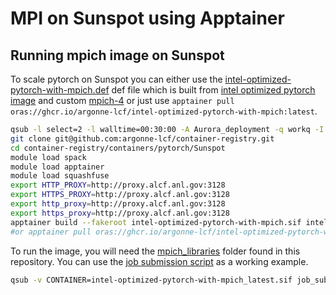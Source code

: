 # MPI on Sunspot using Apptainer

## Running mpich image on Sunspot

To scale pytorch on Sunspot you can either use the [intel-optimized-pytorch-with-mpich.def](intel-optimized-pytorch-with-mpich.def) def file which is built from [intel optimized pytorch image](https://hub.docker.com/r/intel/intel-optimized-pytorch) and custom [mpich-4](build_mpich.sh) or just use `apptainer pull oras://ghcr.io/argonne-lcf/intel-optimized-pytorch-with-mpich:latest`.

```bash
qsub -l select=2 -l walltime=00:30:00 -A Aurora_deployment -q workq -I
git clone git@github.com:argonne-lcf/container-registry.git
cd container-registry/containers/pytorch/Sunspot
module load spack
module load apptainer
module load squashfuse
export HTTP_PROXY=http://proxy.alcf.anl.gov:3128
export HTTPS_PROXY=http://proxy.alcf.anl.gov:3128
export http_proxy=http://proxy.alcf.anl.gov:3128
export https_proxy=http://proxy.alcf.anl.gov:3128
apptainer build --fakeroot intel-optimized-pytorch-with-mpich.sif intel-optimized-pytorch-with-mpich.def
#or apptainer pull oras://ghcr.io/argonne-lcf/intel-optimized-pytorch-with-mpich:latest
```

To run the image, you will need the [mpich_libraries](mpich_libraries) folder found in this repository. You can use the [job submission script](job_submission.sh) as a working example.

```bash
qsub -v CONTAINER=intel-optimized-pytorch-with-mpich_latest.sif job_submission.sh
```
 


